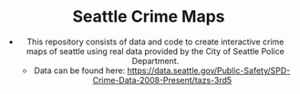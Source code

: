 <center><h1> Seattle Crime Maps <center></h1>

* This repository consists of data and code to create interactive crime maps of seattle using real data provided by the City of Seattle Police Department.
  * Data can be found here: https://data.seattle.gov/Public-Safety/SPD-Crime-Data-2008-Present/tazs-3rd5
